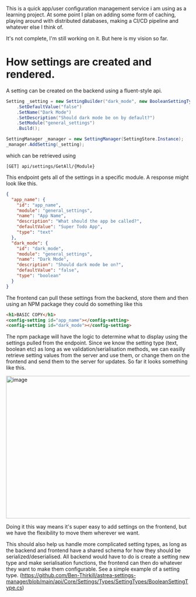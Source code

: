 This is a quick app/user configuration management service i am using as a learning project. At some point I plan on adding some form of caching, playing around with distributed databases, making a CI/CD pipeline and whatever else I think of.

It's not complete, I'm still working on it.
But here is my vision so far.


# How settings are created and rendered.
A setting can be created on the backend using a fluent-style api.
```c#
Setting _setting = new SettingBuilder("dark_mode", new BooleanSettingType())
    .SetDefaultValue("false")
    .SetName("Dark Mode")
    .SetDescription("Should dark mode be on by default?")
    .SetModule("general_settings")
    .Build();

SettingManager _manager = new SettingManager(SettingStore.Instance);
_manager.AddSetting(_setting);
```
which can be retrieved using
```
[GET] api/settings/GetAll/{Module}
```
This endpoint gets all of the settings in a specific module. A response might look like this.
```json
{
  "app_name": {
    "id": "app_name",
    "module": "general_settings",
    "name": "App Name",
    "description": "What should the app be called?",
    "defaultValue": "Super Todo App",
    "type": "text"
  },
  "dark_mode": {
    "id": "dark_mode",
    "module": "general_settings",
    "name": "Dark Mode",
    "description": "Should dark mode be on?",
    "defaultValue": "false",
    "type": "boolean"
  }
}
```
The frontend can pull these settings from the backend, store them and then using an NPM package they could do something like this
```html
<h1>BASIC COPY</h1>
<config-setting id="app_name"></config-setting>
<config-setting id="dark_mode"></config-setting>
```

The npm package will have the logic to determine what to display using the settings pulled from the endpoint. Since we know the setting type (text, boolean etc) as long as we validation/serialisation methods, we can easilly retrieve setting values from the server and use them, or change them on the frontend and send them to the server for updates. So far it looks something like this.

<img width="1261" height="390" alt="image" src="https://github.com/user-attachments/assets/84a3246e-952b-484d-9e75-c5830879cc2f" />

Doing it this way means it's super easy to add settings on the frontend, but we have the flexibility to move them wherever we want.

This should also help us handle more complicated setting types, as long as the backend and frontend have a shared schema for how they should be serialized/deserialised. All backend would have to do is create a setting new type and make serialisation functions, the frontend can then do whatever they want to make them configurable. 
See a simple example of a setting type. (https://github.com/Ben-Thirkill/astrea-settings-manager/blob/main/api/Core/Settings/Types/SettingTypes/BooleanSettingType.cs)

